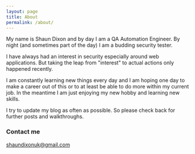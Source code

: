 ```yaml
---
layout: page
title: About
permalink: /about/
---
```


My name is Shaun Dixon and by day I am a QA Automation Engineer.  By night (and sometimes part of the day) I am a budding security tester. 

I have always had an interest in security especially around web applications.  But taking the leap from "interest" to actual actions only happened recently. 

I am constantly learning new things every day and I am hoping one day to make a career out of this or to at least be able to do more within my current job.  In the meantime I am just enjoying my new hobby and learning new skills. 

I try to update my blog as often as possible.  So please check back for further posts and walkthroughs. 

### Contact me

[shaundixonuk@gmail.com](mailto:shaundixonuk@gmail.com)
